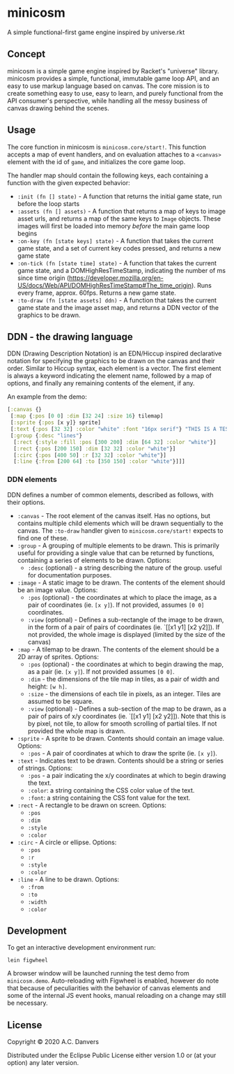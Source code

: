 # minicosm

A simple functional-first game engine inspired by universe.rkt

## Concept

minicosm is a simple game engine inspired by Racket's "universe" library. minicosm provides a simple, functional, immutable game loop API, and an easy to use markup language based on canvas. The core mission is to create something easy to use, easy to learn, and purely functional from the API consumer's perspective, while handling all the messy business of canvas drawing behind the scenes.

## Usage

The core function in minicosm is `minicosm.core/start!`. This function accepts a map of event handlers, and on evaluation attaches to a `<canvas>` element with the id of `game`, and initializes the core game loop.

The handler map should contain the following keys, each containing a function with the given expected behavior:

* `:init (fn [] state)` - 
    A function that returns the initial game state, run before the loop starts
* `:assets (fn [] assets)` -
     A function that returns a map of keys to image asset urls, and returns a map of the same keys to `Image` objects. These images will first be loaded into memory *before* the main game loop begins
* `:on-key (fn [state keys] state)` - 
    A function that takes the current game state, and a set of current key codes pressed, and returns a new game state
* `:on-tick (fn [state time] state)` -
    A function that takes the current game state, and a DOMHighResTimeStamp, indicating the number of ms since time origin (https://developer.mozilla.org/en-US/docs/Web/API/DOMHighResTimeStamp#The_time_origin). Runs every frame, approx. 60fps. Returns a new game state.
* `:to-draw (fn [state assets] ddn)` -
    A function that takes the current game state and the image asset map, and returns a DDN vector of the graphics to be drawn. 

## DDN - the drawing language

DDN (Drawing Description Notation) is an EDN/Hiccup inspired declarative notation for specifying the graphics to be drawn on the canvas and their order. Similar to Hiccup syntax, each element is a vector. The first element is always a keyword indicating the element name, followed by a map of options, and finally any remaining contents of the element, if any.

An example from the demo: 
```clj
[:canvas {}
 [:map {:pos [0 0] :dim [32 24] :size 16} tilemap]
 [:sprite {:pos [x y]} sprite]
 [:text {:pos [32 32] :color "white" :font "16px serif"} "THIS IS A TEST"]
 [:group {:desc "lines"}
  [:rect {:style :fill :pos [300 200] :dim [64 32] :color "white"}]
  [:rect {:pos [200 150] :dim [32 32] :color "white"}]
  [:circ {:pos [400 50] :r [32 32] :color "white"}]
  [:line {:from [200 64] :to [350 150] :color "white"}]]]
```

### DDN elements

DDN defines a number of common elements, described as follows, with their options.

* `:canvas` - The root element of the canvas itself. Has no options, but contains multiple child elements which will be drawn sequentially to the canvas. The `:to-draw` handler given to `minicosm.core/start!` expects to find one of these.
* `:group` - A grouping of multiple elements to be drawn. This is primarily useful for providing a single value that can be returned by functions, containing a series of elements to be drawn. Options:
    - `:desc` (optional) - a string describing the nature of the group. useful for documentation purposes.
* `:image` - A static image to be drawn. The contents of the element should be an image value. Options:
    - `:pos` (optional) - the coordinates at which to place the image, as a pair of coordinates (ie. `[x y]`). If not provided, assumes `[0 0]` coordinates.
    - `:view` (optional) - Defines a sub-rectangle of the image to be drawn, in the form of a pair of pairs of coordinates (ie. `[[x1 y1] [x2 y2]]). If not provided, the whole image is displayed (limited by the size of the canvas)
* `:map` - A tilemap to be drawn. The contents of the element should be a 2D array of sprites. Options:
    - `:pos` (optional) - the coordinates at which to begin drawing the map, as a pair (ie. `[x y]`). If not provided assumes `[0 0]`.
    - `:dim` - the dimensions of the tile map in tiles, as a pair of width and height: `[w h]`.
    - `:size` - the dimensions of each tile in pixels, as an integer. Tiles are assumed to be square.
    - `:view` (optional) - Defines a sub-section of the map to be drawn, as a pair of pairs of x/y coordinates (ie. `[[x1 y1] [x2 y2]]). Note that this is by pixel, not tile, to allow for smooth scrolling of partial tiles. If not provided the whole map is drawn.
* `:sprite` - A sprite to be drawn. Contents should contain an image value. Options:
    - `:pos` - A pair of coordinates at which to draw the sprite (ie. `[x y]`).
* `:text` - Indicates text to be drawn. Contents should be a string or series of strings. Options:
    - `:pos` - a pair indicating the x/y coordinates at which to begin drawing the text.
    - `:color`: a string containing the CSS color value of the text.
    - `:font`: a string containing the CSS font value for the text.
* `:rect` - A rectangle to be drawn on screen. Options:
    - `:pos`
    - `:dim`
    - `:style`
    - `:color`
* `:circ` - A circle or ellipse. Options:
    - `:pos`
    - `:r`
    - `:style`
    - `:color`
* `:line` - A line to be drawn. Options:
    - `:from`
    - `:to`
    - `:width`
    - `:color`

## Development

To get an interactive development environment run:

    lein figwheel

A browser window will be launched running the test demo from `minicosm.demo`. Auto-reloading with Figwheel is enabled, however do note that because of peculiarities with the behavior of canvas elements and some of the internal JS event hooks, manual reloading on a change may still be necessary.

## License

Copyright © 2020 A.C. Danvers

Distributed under the Eclipse Public License either version 1.0 or (at your option) any later version.
